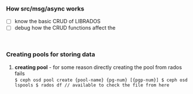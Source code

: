 ### How src/msg/async works
  - [ ] know the basic CRUD of LIBRADOS
  - [ ] debug how the CRUD functions affect the  

<br>

### Creating pools for storing data
  1. **creating pool**
    -  for some reason directly creating the pool from rados fails
    <br>
    ```
    $ ceph osd pool create {pool-name} {pg-num} [{pgp-num}]
    $ ceph osd lspools
    $ rados df // available to check the file from here
    ```
